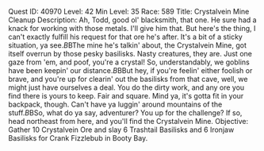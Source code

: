 Quest ID: 40970
Level: 42
Min Level: 35
Race: 589
Title: Crystalvein Mine Cleanup
Description: Ah, Todd, good ol' blacksmith, that one. He sure had a knack for working with those metals. I'll give him that. But here's the thing, I can't exactly fulfill his request for that ore he's after. It's a bit of a sticky situation, ya see.$B$BThe mine he's talkin' about, the Crystalvein Mine, got itself overrun by those pesky basilisks. Nasty creatures, they are. Just one gaze from 'em, and poof, you're a crystal! So, understandably, we goblins have been keepin' our distance.$B$BBut hey, if you're feelin' either foolish or brave, and you're up for clearin' out the basilisks from that cave, well, we might just have ourselves a deal. You do the dirty work, and any ore you find there is yours to keep. Fair and square. Mind ya, it's gotta fit in your backpack, though. Can't have ya luggin' around mountains of the stuff.$B$BSo, what do ya say, adventurer? You up for the challenge? If so, head northeast from here, and you'll find the Crystalvein Mine.
Objective: Gather 10 Crystalvein Ore and slay 6 Trashtail Basilisks and 6 Ironjaw Basilisks for Crank Fizzlebub in Booty Bay.
